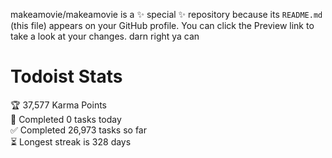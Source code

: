 makeamovie/makeamovie is a ✨ special ✨ repository because its `README.md` (this file) appears on your GitHub profile.
You can click the Preview link to take a look at your changes. darn right ya can

# Todoist Stats

<!-- TODO-IST:START -->
🏆  37,577 Karma Points           
🌸  Completed 0 tasks today           
✅  Completed 26,973 tasks so far           
⏳  Longest streak is 328 days
<!-- TODO-IST:END -->